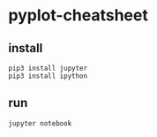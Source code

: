 # pyplot-cheatsheet

## install
```
pip3 install jupyter
pip3 install ipython
```

## run 
```
jupyter notebook
```
